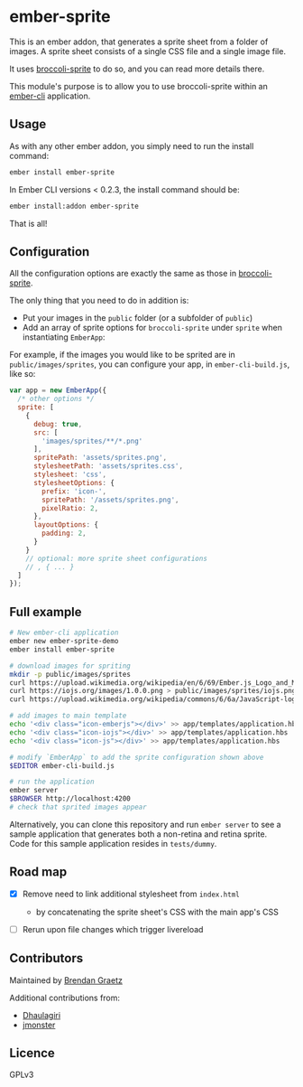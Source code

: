 # ember-sprite

This is an ember addon, that generates a sprite sheet from a folder of images.
A sprite sheet consists of a single CSS file and a single image file.

It uses [broccoli-sprite](https://github.com/bguiz/broccoli-sprite) to do so,
and you can read more details there.

This module's purpose is to allow you to use broccoli-sprite within an
[ember-cli](http://www.ember-cli.com/) application.

## Usage

As with any other ember addon, you simply need to run the install command:

```sh
ember install ember-sprite
```

In Ember CLI versions < 0.2.3, the install command should be:

```sh
ember install:addon ember-sprite
```

That is all!

## Configuration

All the configuration options are exactly the same as those in
[broccoli-sprite](https://github.com/bguiz/broccoli-sprite).

The only thing that you need to do in addition is:

- Put your images in the `public` folder (or a subfolder of `public`)
- Add an array of sprite options for `broccoli-sprite` under `sprite` when instantiating `EmberApp`:

For example, if the images you would like to be sprited are in `public/images/sprites`,
you can configure your app, in `ember-cli-build.js`, like so:

```javascript
var app = new EmberApp({
  /* other options */
  sprite: [
    {
      debug: true,
      src: [
        'images/sprites/**/*.png'
      ],
      spritePath: 'assets/sprites.png',
      stylesheetPath: 'assets/sprites.css',
      stylesheet: 'css',
      stylesheetOptions: {
        prefix: 'icon-',
        spritePath: '/assets/sprites.png',
        pixelRatio: 2,
      },
      layoutOptions: {
        padding: 2,
      }
    }
    // optional: more sprite sheet configurations
    // , { ... }
  ]
});
```

## Full example

```bash
# New ember-cli application
ember new ember-sprite-demo
ember install ember-sprite

# download images for spriting
mkdir -p public/images/sprites
curl https://upload.wikimedia.org/wikipedia/en/6/69/Ember.js_Logo_and_Mascot.png > public/images/sprites/emberjs.png
curl https://iojs.org/images/1.0.0.png > public/images/sprites/iojs.png
curl https://upload.wikimedia.org/wikipedia/commons/6/6a/JavaScript-logo.png > public/images/sprites/js.png

# add images to main template
echo '<div class="icon-emberjs"></div>' >> app/templates/application.hbs
echo '<div class="icon-iojs"></div>' >> app/templates/application.hbs
echo '<div class="icon-js"></div>' >> app/templates/application.hbs

# modify `EmberApp` to add the sprite configuration shown above
$EDITOR ember-cli-build.js

# run the application
ember server
$BROWSER http://localhost:4200
# check that sprited images appear
```

Alternatively, you can clone this repository and run `ember server` to see a
sample application that generates both a non-retina and retina sprite.  
Code for this sample application resides in `tests/dummy`.

## Road map

- [x] Remove need to link additional stylesheet from `index.html`
  - by concatenating the sprite sheet's CSS with the main app's CSS
- [ ] Rerun upon file changes which trigger livereload


## Contributors

Maintained by [Brendan Graetz](http://github.com/bguiz)

Additional contributions from:

- [Dhaulagiri](https://github.com/Dhaulagiri)
- [jmonster](https://github.com/jmonster)

## Licence

GPLv3
